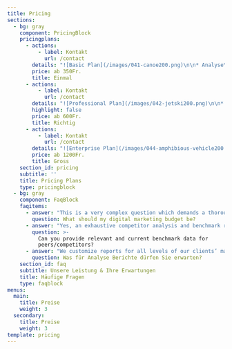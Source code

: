 ```yaml
---
title: Pricing
sections:
  - bg: gray
    component: PricingBlock
    pricingplans:
      - actions:
          - label: Kontakt
            url: /contact
        details: "![Basic Plan](/images/041-canoe200.png)\n\n* Analyse\r\n* Kampagne\r\n* SEO"
        price: ab 350Fr.
        title: Einmal 
      - actions:
          - label: Kontakt
            url: /contact
        details: "![Professional Plan](/images/042-jetski200.png)\n\n* Analyse & Monitor\r\n* Kampagne\r\n* SEO - SEA"
        highlight: false
        price: ab 600Fr.
        title: Richtig
      - actions:
          - label: Kontakt
            url: /contact
        details: "![Enterprise Plan](/images/044-amphibious-vehicle200.png)\n\n* Analyse & Monitor\r\n* Kampagne\r\n* SEO - SEA"
        price: ab 1200Fr.
        title: Gross
    section_id: pricing
    subtitle: ''
    title: Pricing Plans
    type: pricingblock
  - bg: gray
    component: FaqBlock
    faqitems:
      - answer: "This is a very complex question which demands a thorough answer. \r\n\nBut, before we provide marketing budget recommendations, let's define it: Your marketing budget refers to all costs for marketing, advertising, public relations, event marketing, and anything else you might leverage to promote the brand and drive revenue.\r\n\nBased on the latest research, our expert opinions, and years of marketing experience, we, generally, recommend:\r\n\n**You should spend 2 to 5 percent of your sales revenue on marketing.**"
        question: What should my digital marketing budget be?
      - answer: "Yes, an exhaustive competitor analysis and benchmark report is a mandatory initiative/service for all new client programs.\r\n\n\rWe leverage best-in-class tools like Google Analytics, Google Trends, Ahref, SEM Rush, Raven Tools, Moz, ScreamingFrog, Majestic, Sprout Social, Spyfu, SearchMetrics, and more to deliver comprehensive peer analysis, audit reports, forecasting, and future strategy planning."
        question: >-
          Can you provide relevant and current benchmark data for
          peers/competitors?
      - answer: "We customize reports for all levels of our clients’ marketing teams.\r\n\n\rEach of your stakeholders has varying levels of interest in each marketing program and, thus, varying KPI’s for which they need reporting. For this reason, we provide tailor made reports for each client that suits their exact reporting needs.."
        question: Was für Analyse Berichte dürfen Sie erwarten?
    section_id: faq
    subtitle: Unsere Leistung & Ihre Erwartungen
    title: Häufige Fragen
    type: faqblock
menus:
  main:
    title: Preise
    weight: 3
  secondary:
    title: Preise
    weight: 3
template: pricing
---
```


